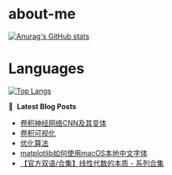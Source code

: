 # about-me
[![Anurag's GitHub stats](https://github-readme-stats.vercel.app/api?username=whitewatercn)](https://github.com/anuraghazra/github-readme-stats)

# Languages
[![Top Langs](https://github-readme-stats.vercel.app/api/top-langs/?username=whitewatercn)](https://github.com/anuraghazra/github-readme-stats)

📕 &nbsp;**Latest Blog Posts**
<!-- BLOG-POST-LIST:START -->
- [卷积神经网络CNN及其变体](https://forum.beginner.center/t/topic/1177/1)
- [卷积可视化](https://forum.beginner.center/t/topic/1176/1)
- [优化算法](https://forum.beginner.center/t/topic/1174/1)
- [matplotlib如何使用macOS本地中文字体](https://forum.beginner.center/t/topic/1173/1)
- [【官方双语/合集】线性代数的本质 - 系列合集](https://forum.beginner.center/t/topic/945/6)
<!-- BLOG-POST-LIST:END -->
